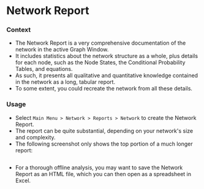 # Network Report

### Context&#x20;

* The Network Report is a very comprehensive documentation of the network in the active Graph Window.
* It includes statistics about the network structure as a whole, plus details for each node, such as the Node States, the Conditional Probability Tables, and equations.
* As such, it presents all qualitative and quantitative knowledge contained in the network as a long, tabular report.
* To some extent, you could recreate the network from all these details.

### Usage&#x20;

* Select `Main Menu > Network > Reports > Network` to create the Network Report.
* The report can be quite substantial, depending on your network's size and complexity.
* The following screenshot only shows the top portion of a much longer report:

<figure><img src="https://res.cloudinary.com/dvr3obmlj/image/upload/v1686183582/User_Guide/Main_Menu/Network/Reports/Network_Report/NetworkReport_n1n4go.png" alt=""><figcaption></figcaption></figure>

* For a thorough offline analysis, you may want to save the Network Report as an HTML file, which you can then open as a spreadsheet in Excel.
